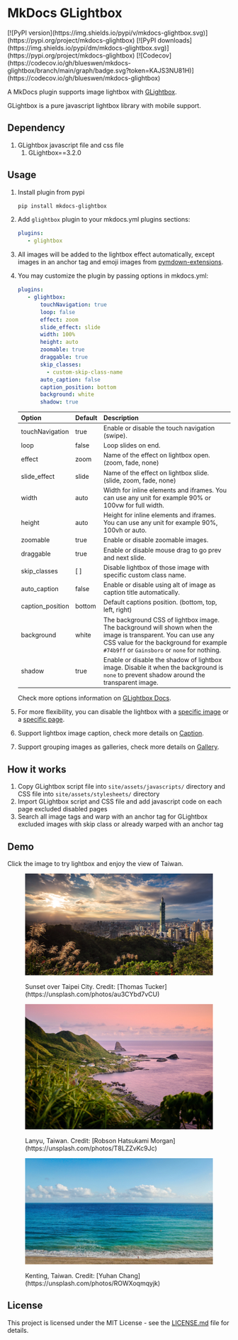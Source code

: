 # MkDocs GLightbox

<p class="text-center" markdown>
[![PyPI version](https://img.shields.io/pypi/v/mkdocs-glightbox.svg)](https://pypi.org/project/mkdocs-glightbox)
[![PyPI downloads](https://img.shields.io/pypi/dm/mkdocs-glightbox.svg)](https://pypi.org/project/mkdocs-glightbox)
[![Codecov](https://codecov.io/gh/blueswen/mkdocs-glightbox/branch/main/graph/badge.svg?token=KAJS3NU81H)](https://codecov.io/gh/blueswen/mkdocs-glightbox)
</p>

A MkDocs plugin supports image lightbox with [GLightbox](https://github.com/biati-digital/glightbox).

GLightbox is a pure javascript lightbox library with mobile support.

## Dependency

1. GLightbox javascript file and css file
    1. GLightbox==3.2.0

## Usage

1. Install plugin from pypi

    ```bash
    pip install mkdocs-glightbox
    ```

2. Add ```glightbox``` plugin to your mkdocs.yml plugins sections:

    ```yaml
    plugins:
       - glightbox
    ```

3. All images will be added to the lightbox effect automatically, except images in an anchor tag and emoji images from [pymdown-extensions](https://facelessuser.github.io/pymdown-extensions/extensions/emoji/).

4. You may customize the plugin by passing options in mkdocs.yml:

    ```yaml
    plugins:
       - glightbox:
           touchNavigation: true
           loop: false
           effect: zoom
           slide_effect: slide
           width: 100%
           height: auto
           zoomable: true
           draggable: true
           skip_classes:
             - custom-skip-class-name
           auto_caption: false
           caption_position: bottom
           background: white
           shadow: true
    ```

    | Option | Default | Description |
    |---|---|---|
    | touchNavigation | true | Enable or disable the touch navigation (swipe). |
    | loop | false | Loop slides on end. |
    | effect | zoom | Name of the effect on lightbox open. (zoom, fade, none) |
    | slide_effect | slide | Name of the effect on lightbox slide. (slide, zoom, fade, none) |
    | width | auto | Width for inline elements and iframes. You can use any unit for example 90% or 100vw for full width. |
    | height | auto | Height for inline elements and iframes. You can use any unit for example 90%, 100vh or auto. |
    | zoomable | true | Enable or disable zoomable images. |
    | draggable | true | Enable or disable mouse drag to go prev and next slide. |
    | skip_classes | [ ] | Disable lightbox of those image with specific custom class name. |
    | auto_caption | false | Enable or disable using alt of image as caption title automatically. |
    | caption_position | bottom | Default captions position. (bottom, top, left, right) |
    | background | white | The background CSS of lightbox image. The background will shown when the image is transparent. You can use any CSS value for the background for example `#74b9ff` or `Gainsboro` or `none` for nothing. |
    | shadow | true | Enable or disable the shadow of lightbox image. Disable it when the background is `none` to prevent shadow around the transparent image. |

    Check more options information on [GLightbox Docs](https://github.com/biati-digital/glightbox#lightbox-options).

5. For more flexibility, you can disable the lightbox with a [specific image](./disable/image.md) or a [specific page](./disable/page.md).
6. Support lightbox image caption, check more details on [Caption](./caption/caption.md).
7. Support grouping images as galleries, check more details on [Gallery](./gallery/gallery.md).

## How it works

1. Copy GLightbox script file into `site/assets/javascripts/` directory and CSS file into `site/assets/stylesheets/` directory
2. Import GLightbox script and CSS file and add javascript code on each page excluded disabled pages
3. Search all image tags and warp with an anchor tag for GLightbox excluded images with skip class or already warped with an anchor tag

## Demo

Click the image to try lightbox and enjoy the view of Taiwan.

<figure markdown>

![Sunset over Taipei City](./images/thomas-tucker-sunset-over-taipei-city.jpg) 

<figcaption markdown>Sunset over Taipei City. Credit: [Thomas Tucker](https://unsplash.com/photos/au3CYbd7vCU)</figcaption>
</figure>

<figure markdown>

![Lanyu, Taiwan](./images/robson-hatsukami-morgan-lanyu.jpg) 

<figcaption markdown>Lanyu, Taiwan. Credit: [Robson Hatsukami Morgan](https://unsplash.com/photos/T8LZZvKc9Jc)</figcaption>
</figure>

<figure markdown>

![Kenting, Taiwan](./images/yuhan-chang-kenting.jpg) 

<figcaption markdown>Kenting, Taiwan. Credit: [Yuhan Chang](https://unsplash.com/photos/ROWXoqmqyjk)</figcaption>
</figure>


## License

This project is licensed under the MIT License - see the [LICENSE.md](https://github.com/Blueswen/mkdocs-glightbox/blob/main/LICENSE) file for details.
